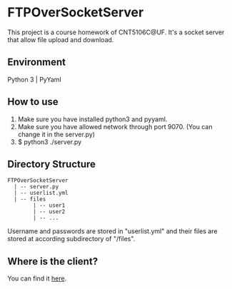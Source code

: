 # FTPOverSocketServer
This project is a course homework of CNT5106C@UF. It's a socket server that allow file upload and download.
## Environment
Python 3 | PyYaml
## How to use
1. Make sure you have installed python3 and pyyaml.
2. Make sure you have allowed network through port 9070. (You can change it in the server.py)
3. $ python3 ./server.py
## Directory Structure
```
FTPOverSocketServer
  | -- server.py
  | -- userlist.yml
  | -- files
        | -- user1
        | -- user2
        | -- ...
```
Username and passwords are stored in "userlist.yml" and their files are stored at according subdirectory of "/files".
## Where is the client?
You can find it [here](https://github.com/JuiceW/FTPOverSocketClient).
